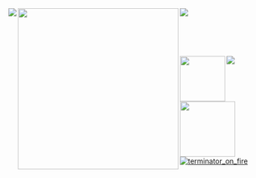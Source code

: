 <a href="https://github.com/AndreiMoraru123/ObjectDetection">
  <img align="left" src="https://github-readme-stats-git-masterrstaa-rickstaa.vercel.app/api?username=AndreiMoraru123&theme=ayu-mirage&show_icons=true&layout=default&include_all_commits=true" />
</a>

<a href="https://github.com/AndreiMoraru123/NeedForScenes">
  <img align="top-right" src="https://github-readme-stats-git-masterrstaa-rickstaa.vercel.app/api/top-langs/?username=AndreiMoraru123&theme=ayu-mirage&hide=jupyter%20notebook,tex,shaderlab,hlsl,html&layout=donut" />
</a>

<!-- &radfasf&arasfda -->

<img align = "left" src="https://user-images.githubusercontent.com/81184255/214642439-cdf9c4c8-ffd6-486d-a9be-40db5ad2a396.png" width="320">

&nbsp;

<spacer type="vertical" height="50"> ㅤ </spacer>  

<img align = "left" src ="https://user-images.githubusercontent.com/81184255/217659755-8c93af8e-b9c4-42b3-8d74-10bafa9728f1.png" width = "90">

<a href= "https://gist.github.com/AndreiMoraru123">
  <img align = "left" src = "https://skillicons.dev/icons?i=tensorflow,neovim,py,opencv,pytorch&perline=5&theme=dark"
</a> 
  
<img align = "left" src ="https://user-images.githubusercontent.com/81184255/210759932-e7fc0521-89e8-499d-89cd-59db96d53753.png" width = "110">

![terminator_on_fire](https://github.com/AndreiMoraru123/AndreiMoraru123/assets/81184255/ba637908-eaa9-4554-aa8c-1c761611fa0b)
  
<!-- <a href="https://github.com/AndreiMoraru123/ContextCollector">
  <img align="left" src="https://streak-stats.demolab.com/?user=AndreiMoraru123&theme=ayu-mirage&mode=weekly&card_width=100" />
</a> -->
  
<!-- <a href="https://github.com/AndreiMoraru123/NeedForScenes">
  <img align="right" src="https://github-readme-stats.vercel.app/api/wakatime?username=CudaOutOfMemories&theme=noctis_minimus&layout=default&radfasf&arasfda&custom_title=Working%20On" />
</a>

<a href="https://github.com/AndreiMoraru123/ContextCollector">
  <img align="left" src="https://streak-stats.demolab.com/?user=AndreiMoraru123&theme=noctis_minimus&mode=weekly&card_width=100" />
</a>

<br style="clear:both">
<img src="https://via.placeholder.com/1000x1.png?text=+" alt="spacer">

![Andrei's github activity graph](https://github-readme-activity-graph.cyclic.app/graph?username=AndreiMoraru123&theme=noctis-minimus&area=true) -->
  


